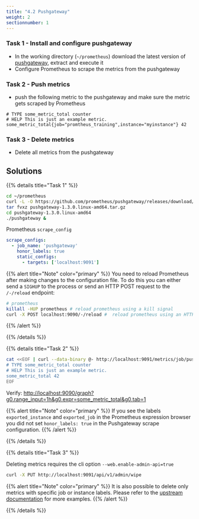 ```yaml
---
title: "4.2 Pushgateway"
weight: 2
sectionnumber: 1
---
```


### Task 1 - Install and configure pushgateway

* In the working directory (`~/prometheus`) download the latest version of [pushgateway](https://github.com/prometheus/pushgateway/releases/), extract and execute it
* Configure Prometheus to scrape the metrics from the pushgateway

### Task 2 - Push metrics

* push the following metric to the pushgateway and make sure the metric gets scraped by Prometheus

```
# TYPE some_metric_total counter
# HELP This is just an example metric.
some_metric_total{job="promtheus_training",instance="myinstance"} 42
```

### Task 3 - Delete metrics

* Delete all metrics from the pushgateway

## Solutions

{{% details title="Task 1" %}}

```bash
cd ~/prometheus
curl -L -O https://github.com/prometheus/pushgateway/releases/download/v1.3.0/pushgateway-1.3.0.linux-amd64.tar.gz
tar fvxz pushgateway-1.3.0.linux-amd64.tar.gz
cd pushgateway-1.3.0.linux-amd64
./pushgateway &
```

Prometheus `scrape_config`

```yaml
scrape_configs:
  - job_name: 'pushgateway'
    honor_labels: true
    static_configs:
      - targets: ['localhost:9091']
```

{{% alert title="Note" color="primary" %}}
You need to reload Prometheus after making changes to the configuration file. To do this you can either send a `SIGHUP` to the process or send an HTTP POST request to the `/-/reload` endpoint:

```bash
# prometheus
killall -HUP prometheus # reload prometheus using a kill signal
curl -X POST localhost:9090/-/reload #  reload prometheus using an HTTP POST request (requires the cli option `--web.enable-lifecycle=true`)
```

{{% /alert %}}

{{% /details %}}

{{% details title="Task 2" %}}

```bash
cat <<EOF | curl --data-binary @- http://localhost:9091/metrics/job/pushgw/instance/example_instance
# TYPE some_metric_total counter
# HELP This is just an example metric.
some_metric_total 42
EOF
```

Verify: [http://localhost:9090/graph?g0.range_input=1h&g0.expr=some_metric_total&g0.tab=1](http://localhost:9090/graph?g0.range_input=1h&g0.expr=some_metric_total&g0.tab=1)

{{% alert title="Note" color="primary" %}}
If you see the labels `exported_instance` and `exported_job` in the Prometheus expression browser you did not set `honor_labels: true` in the Pushgateway scrape configuration.
{{% /alert %}}

{{% /details %}}

{{% details title="Task 3" %}}

Deleting metrics requires the cli option `--web.enable-admin-api=true`

```bash
curl -X PUT http://localhost:9091/api/v1/admin/wipe
```

{{% alert title="Note" color="primary" %}}
It is also possible to delete only metrics with specific job or instance labels. Please refer to the [upstream documentation](https://github.com/prometheus/pushgateway) for more examples.
{{% /alert %}}


{{% /details %}}
